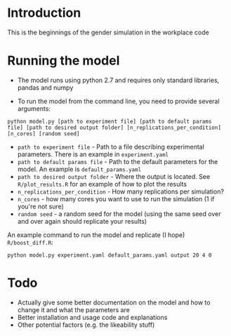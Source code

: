 # Introduction

This is the beginnings of the gender simulation in the workplace code

# Running the model

- The model runs using python 2.7 and requires only standard libraries, pandas and numpy

- To run the model from the command line, you need to provide several arguments:

```
python model.py [path to experiment file] [path to default params file] [path to desired output folder] [n_replications_per_condition] [n_cores] [random seed]
```

- ```path to experiment file``` - Path to a file describing experimental parameters.  There is an example in ```experiment.yaml```
- ```path to default params file``` - Path to the default parameters for the model. An example is ```default_params.yaml```
- ```path to desired output folder``` - Where the output is located. See ```R/plot_results.R``` for an example of how to plot the results
- ```n_replications_per_condition``` - How many replications per simulation?
- ```n_cores``` - how many cores you want to use to run the simulation (1 if you're not sure)
- ```random seed``` - a random seed for the model (using the same seed over and over again should replicate your results)

An example command to run the model and replicate (I hope) ```R/boost_diff.R```:

```python model.py experiment.yaml default_params.yaml output 20 4 0```

# Todo

- Actually give some better documentation on the model and how to change it and what the parameters are
- Better installation and usage code and explanations
- Other potential factors (e.g. the likeability stuff)